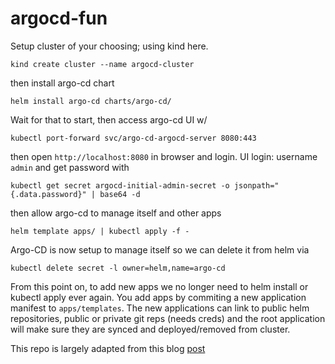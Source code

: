 # argocd-fun

Setup cluster of your choosing; using kind here.
```
kind create cluster --name argocd-cluster
```
then install argo-cd chart
```
helm install argo-cd charts/argo-cd/
```
Wait for that to start, then access argo-cd UI w/
```
kubectl port-forward svc/argo-cd-argocd-server 8080:443
```
then open `http://localhost:8080` in browser and login.
UI login: username 	`admin` and get password with
```
kubectl get secret argocd-initial-admin-secret -o jsonpath="{.data.password}" | base64 -d
```
then allow argo-cd to manage itself and other apps
```
helm template apps/ | kubectl apply -f -
```
Argo-CD is now setup to manage itself so we can delete it from helm via
```
kubectl delete secret -l owner=helm,name=argo-cd
```
From this point on, to add new apps we no longer need to helm install or kubectl apply ever again. You add apps by commiting a new application manifest to `apps/templates`. The new applications can link to public helm repositories, public or private git reps (needs creds) and the root application will make sure they are synced and deployed/removed from cluster.

This repo is largely adapted from this blog [post](https://www.arthurkoziel.com/setting-up-argocd-with-helm/)

